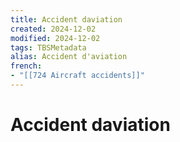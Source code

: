 ```yaml
---
title: Accident daviation
created: 2024-12-02
modified: 2024-12-02
tags: TBSMetadata
alias: Accident d'aviation
french:
- "[[724 Aircraft accidents]]"
---
```

# Accident daviation
